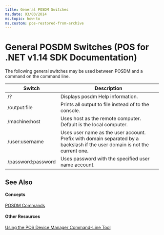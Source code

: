 ```yaml
---
title: General POSDM Switches
ms.date: 03/03/2014
ms.topic: how-to
ms.custom: pos-restored-from-archive
---
```


# General POSDM Switches (POS for .NET v1.14 SDK Documentation)

The following general switches may be used between POSDM and a command on the command line.

| Switch             | Description                                                                                                                |
|--------------------|----------------------------------------------------------------------------------------------------------------------------|
| /?                 | Displays posdm Help information.                                                                                           |
| /output:file       | Prints all output to file instead of to the console.                                                                       |
| /machine:host      | Uses host as the remote computer. Default is the local computer.                                                           |
| /user:username     | Uses user name as the user account. Prefix with domain separated by a backslash if the user domain is not the current one. |
| /password:password | Uses password with the specified user name account.                                                                        |

## See Also

#### Concepts

[POSDM Commands](posdm-commands.md)

#### Other Resources

[Using the POS Device Manager Command-Line Tool](using-the-pos-device-manager-command-line-tool.md)
